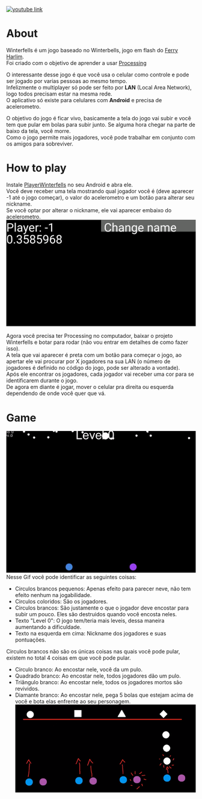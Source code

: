 [![youtube link](https://i.ibb.co/7SsMZbR/https-i-ytimg-com-vi-l5mj6-Sczt-I-maxresdefault.jpg)](https://www.youtube.com/watch?v=l5mj6_ScztI "youtube link")

# About
Winterfells é um jogo baseado no Winterbells, jogo em flash do [Ferry Harlim](http://www.ferryhalim.com/).  
Foi criado com o objetivo de aprender a usar [Processing](https://processing.org/)  

O interessante desse jogo é que você usa o celular como controle e pode ser jogado por varias pessoas ao mesmo tempo.  
Infelizmente o multiplayer só pode ser feito por **LAN** (Local Area Network), logo todos precisam estar na mesma rede.  
O aplicativo só existe para celulares com **Android** e precisa de acelerometro.  

O objetivo do jogo é ficar vivo, basicamente a tela do jogo vai subir e você tem que pular em bolas para subir junto. Se alguma hora chegar na parte de baixo da tela, você morre.  
Como o jogo permite mais jogadores, você pode trabalhar em conjunto com os amigos para sobreviver.  

# How to play
Instale [PlayerWinterfells](https://github.com/thiagola92/PUC-DSG1412/tree/master/Exercicios/PlayerWinterfells) no seu Android e abra ele.  
Você deve receber uma tela mostrando qual jogador você é (deve aparecer -1 até o jogo começar), o valor do acelerometro e um botão para alterar seu nickname.  
Se você optar por alterar o nickname, ele vai aparecer embaixo do acelerometro.  
![Tela do jogador](images/playerWinterfells.png)

Agora você precisa ter Processing no computador, baixar o projeto Winterfells e botar para rodar (não vou entrar em detalhes de como fazer isso).  
A tela que vai aparecer é preta com um botão para começar o jogo, ao apertar ele vai procurar por X jogadores na sua LAN (o número de jogadores é definido no código do jogo, pode ser alterado a vontade).  
Após ele encontrar os jogadores, cada jogador vai receber uma cor para se identificarem durante o jogo.  
De agora em diante é jogar, mover o celular pra direita ou esquerda dependendo de onde você quer que vá.  

# Game
![In Game Gif](images/inGame.gif)  
Nesse Gif você pode identificar as seguintes coisas:  
* Circulos brancos pequenos: Apenas efeito para parecer neve, não tem efeito nenhum na jogabilidade.  
* Circulos coloridos: São os jogadores.
* Circulos brancos: São justamente o que o jogador deve encostar para subir um pouco. Eles são destruidos quando você encosta neles.  
* Texto "Level 0": O jogo tem/teria mais leveis, dessa maneira aumentando a dificuldade.   
* Texto na esquerda em cima: Nickname dos jogadores e suas pontuações.  

Circulos brancos não são os únicas coisas nas quais você pode pular, existem no total 4 coisas em que você pode pular.   
* Circulo branco: Ao encostar nele, você da um pulo.  
* Quadrado branco: Ao encostar nele, todos jogadores dão um pulo.  
* Triângulo branco: Ao encostar nele, todos os jogadores mortos são revividos.  
* Diamante branco: Ao encostar nele, pega 5 bolas que estejam acima de você e bota elas enfrente ao seu personagem.  
![Alvos](images/alvos.png)
